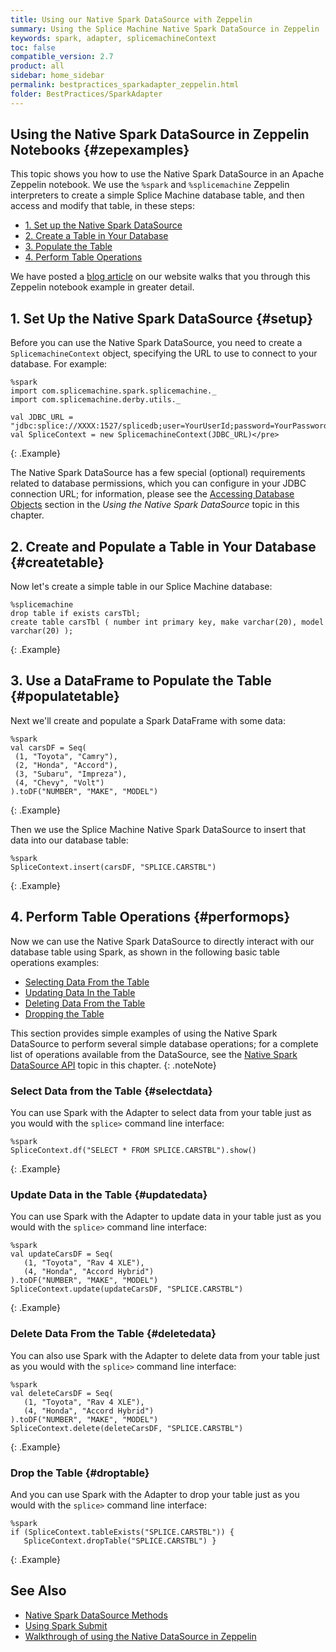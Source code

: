 ```yaml
---
title: Using our Native Spark DataSource with Zeppelin
summary: Using the Splice Machine Native Spark DataSource in Zeppelin
keywords: spark, adapter, splicemachineContext
toc: false
compatible_version: 2.7
product: all
sidebar: home_sidebar
permalink: bestpractices_sparkadapter_zeppelin.html
folder: BestPractices/SparkAdapter
---
```

<section>
<div class="TopicContent" data-swiftype-index="true" markdown="1">

# Using the Native Spark DataSource in Zeppelin Notebooks {#zepexamples}

This topic shows you how to use the Native Spark DataSource in an Apache Zeppelin notebook. We use the `%spark` and `%splicemachine` Zeppelin interpreters to create a simple Splice Machine database table, and then access and modify that table, in these steps:

* [1. Set up the Native Spark DataSource](#setup)
* [2. Create a Table in Your Database](#createtable)
* [3. Populate the Table](#populatetable)
* [4. Perform Table Operations](#performops)

We have posted a [blog article](https://www.splicemachine.com/the-splice-machine-native-spark-datasource) on our website walks that you through this Zeppelin notebook example in greater detail.

## 1. Set Up the Native Spark DataSource {#setup}

Before you can use the Native Spark DataSource, you need to create a `SplicemachineContext` object, specifying the URL to use to connect to your database. For example:

```
%spark
import com.splicemachine.spark.splicemachine._
import com.splicemachine.derby.utils._

val JDBC_URL = "jdbc:splice://XXXX:1527/splicedb;user=YourUserId;password=YourPassword"
val SpliceContext = new SplicemachineContext(JDBC_URL)</pre>
```
{: .Example}

The Native Spark DataSource has a few special (optional) requirements related to database permissions, which you can configure in your JDBC connection URL; for information, please see the [Accessing Database Objects](bestpractices_sparkadapter_using.html#access) section in the *Using the Native Spark DataSource* topic in this chapter.

## 2. Create and Populate a Table in Your Database {#createtable}

Now let's create a simple table in our Splice Machine database:

```
%splicemachine
drop table if exists carsTbl;
create table carsTbl ( number int primary key, make varchar(20), model varchar(20) );
```
{: .Example}

## 3. Use a DataFrame to Populate the Table {#populatetable}

Next we'll create and populate a Spark DataFrame with some data:

```
%spark
val carsDF = Seq(
 (1, "Toyota", "Camry"),
 (2, "Honda", "Accord"),
 (3, "Subaru", "Impreza"),
 (4, "Chevy", "Volt")
).toDF("NUMBER", "MAKE", "MODEL")
```
{: .Example}

Then we use the Splice Machine Native Spark DataSource to insert that data into our database table:

```
%spark
SpliceContext.insert(carsDF, "SPLICE.CARSTBL")
```
{: .Example}

## 4. Perform Table Operations {#performops}

Now we can use the Native Spark DataSource to directly interact with our database table using Spark, as shown in the following basic table operations examples:

* [Selecting Data From the Table](#selectdata)
* [Updating Data In the Table](#updatedata)
* [Deleting Data From the Table](#deletedata)
* [Dropping the Table](#droptable)

This section provides simple examples of using the Native Spark DataSource to perform several simple database operations; for a complete list of operations available from the DataSource, see the [Native Spark DataSource API](bestpractices_sparkadapter_api.html) topic in this chapter.
{: .noteNote}

### Select Data from the Table  {#selectdata}

You can use Spark with the Adapter to select data from your table just as you would with the `splice>` command line interface:

```
%spark
SpliceContext.df("SELECT * FROM SPLICE.CARSTBL").show()
```
{: .Example}


### Update Data in the Table  {#updatedata}

You can use Spark with the Adapter to update data in your table just as you would with the `splice>` command line interface:

```
%spark
val updateCarsDF = Seq(
   (1, "Toyota", "Rav 4 XLE"),
   (4, "Honda", "Accord Hybrid")
).toDF("NUMBER", "MAKE", "MODEL")
SpliceContext.update(updateCarsDF, "SPLICE.CARSTBL")
```
{: .Example}

### Delete Data From the Table  {#deletedata}

You can also use Spark with the Adapter to delete data from your table just as you would with the `splice>` command line interface:

```
%spark
val deleteCarsDF = Seq(
   (1, "Toyota", "Rav 4 XLE"),
   (4, "Honda", "Accord Hybrid")
).toDF("NUMBER", "MAKE", "MODEL")
SpliceContext.delete(deleteCarsDF, "SPLICE.CARSTBL")
```
{: .Example}

### Drop the Table  {#droptable}

And you can use Spark with the Adapter to drop your table just as you would with the `splice>` command line interface:

```
%spark
if (SpliceContext.tableExists("SPLICE.CARSTBL")) {
   SpliceContext.dropTable("SPLICE.CARSTBL") }
```
{: .Example}

## See Also
* [Native Spark DataSource Methods](bestpractices_sparkadapter_api.html)
* [Using Spark Submit](bestpractices_sparkadapter_submit.html)
* [Walkthrough of using the Native DataSource in Zeppelin](https://www.splicemachine.com/the-splice-machine-native-spark-datasource)

</div>
</section>
